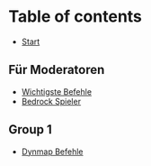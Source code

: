 # Table of contents

* [Start](README.md)

## Für Moderatoren <a href="#moderation" id="moderation"></a>

* [Wichtigste Befehle](moderation/wichtigste-befehle.md)
* [Bedrock Spieler](moderation/bedrock-spieler.md)

## Group 1

* [Dynmap Befehle](group-1/dynmap-befehle.md)
